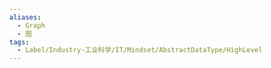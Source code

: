 ```yaml
---
aliases:
  - Graph
  - 图
tags:
  - Label/Industry-工业科学/IT/Mindset/AbstractDataType/HighLevel
---
```

